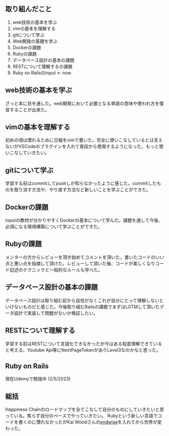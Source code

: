 ## 取り組んだこと

1. web技術の基本を学ぶ
2. vimの基本を理解する
3. gitについて学ぶ
4. Web開発の基礎を学ぶ
5. Dockerの課題
6. Rubyの課題
7. データベース設計の基本の課題
8. RESTについて理解するの課題
9. Ruby on Railsのinput <- now

## web技術の基本を学ぶ
ざっと本に目を通した。web開発において必要となる単語の意味や使われ方を復習することが出来た。

## vimの基本を理解する
初めの頃は慣れるために日報をvimで書いた。完全に使いこなしているとは言えないがVSCodeのプラグインを入れて普段から使用するようになった。もっと使いこなしていきたい。

## gitについて学ぶ
学習する前はcommitしてpushしか知らなかったように感じた。commitしたものを取り消す方法や、やり直す方法など新しいことを学ぶことができた。

## Dockerの課題
inputの教材が分かりやすくDockerの基本について学んだ。課題を通して今後、必須になる環境構築について学ぶことができた。

## Rubyの課題
メンターの方からレビューを頂き始めてコメントを頂いた。書いたコードのいい点と悪い点を指摘して頂けた。レビューして頂いた後、コードが美しくなりコード記述のテクニックと一般的なルールも学べた。

## データベース設計の基本の課題
データベース設計は取り組む前から自信がなくこれが自分にとって理解しないといけないものだと感じた。今後取り組むRailsの課題でまずはLGTMして頂いたデータ設計で実装して問題がないか検証したい。

## RESTについて理解する
学習する前はRESTについて言語化できなかったが今はある程度理解できていると考える。Youtube Api等にNextPageTokenがありLevel3なのかなと思った。

## Ruby on Rails
現在Udemyで勉強中 (2/5/2023)

## 総括
Happiness Chainのロードマップを全てこなして自分のものにしていきたいと思っている。焦らず自分のペースでやっていきたい。
Rubyという新しい言語でコードを書くのに慣れなかったがKai Woodさんの[endwise](https://marketplace.visualstudio.com/items?itemName=kaiwood.endwise)を入れてから世界が変わった。
